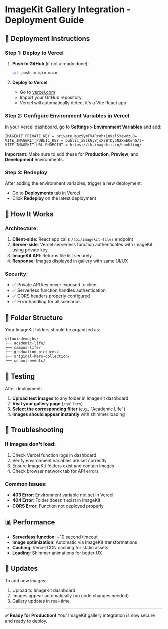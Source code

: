 # ImageKit Gallery Integration - Deployment Guide

## 🚀 **Deployment Instructions**

### **Step 1: Deploy to Vercel**

1. **Push to GitHub** (if not already done):
   ```bash
   git push origin main
   ```

2. **Deploy to Vercel**:
   - Go to [vercel.com](https://vercel.com)
   - Import your GitHub repository
   - Vercel will automatically detect it's a Vite React app

### **Step 2: Configure Environment Variables in Vercel**

In your Vercel dashboard, go to **Settings > Environment Variables** and add:

```
IMAGEKIT_PRIVATE_KEY = private_muz9ymFVARcoh+LnkzlSYewVzu8=
VITE_IMAGEKIT_PUBLIC_KEY = public_zEzkGy8jsXzBTDy5N2XwEUBnG/s=
VITE_IMAGEKIT_URL_ENDPOINT = https://ik.imagekit.io/humbling/
```

**Important**: Make sure to add these for **Production**, **Preview**, and **Development** environments.

### **Step 3: Redeploy**

After adding the environment variables, trigger a new deployment:
- Go to **Deployments** tab in Vercel
- Click **Redeploy** on the latest deployment

## 🔧 **How It Works**

### **Architecture**:
1. **Client-side**: React app calls `/api/imagekit-files` endpoint
2. **Server-side**: Vercel serverless function authenticates with ImageKit using private key
3. **ImageKit API**: Returns file list securely
4. **Response**: Images displayed in gallery with same UI/UX

### **Security**:
- ✅ Private API key never exposed to client
- ✅ Serverless function handles authentication
- ✅ CORS headers properly configured
- ✅ Error handling for all scenarios

## 📁 **Folder Structure**

Your ImageKit folders should be organized as:
```
stlouisdemojhs/
├── academic-life/
├── campus-life/
├── graduation-pictures/
├── original-hero-collection/
└── school-events/
```

## 🎯 **Testing**

After deployment:

1. **Upload test images** to any folder in ImageKit dashboard
2. **Visit your gallery page** (`/gallery`)
3. **Select the corresponding filter** (e.g., "Academic Life")
4. **Images should appear instantly** with shimmer loading

## 🐛 **Troubleshooting**

### **If images don't load**:
1. Check Vercel function logs in dashboard
2. Verify environment variables are set correctly
3. Ensure ImageKit folders exist and contain images
4. Check browser network tab for API errors

### **Common Issues**:
- **403 Error**: Environment variable not set in Vercel
- **404 Error**: Folder doesn't exist in ImageKit
- **CORS Error**: Function not deployed properly

## 📊 **Performance**

- **Serverless function**: ~10 second timeout
- **Image optimization**: Automatic via ImageKit transformations
- **Caching**: Vercel CDN caching for static assets
- **Loading**: Shimmer animations for better UX

## 🔄 **Updates**

To add new images:
1. Upload to ImageKit dashboard
2. Images appear automatically (no code changes needed)
3. Gallery updates in real-time

---

**✅ Ready for Production!** Your ImageKit gallery integration is now secure and ready to deploy.
